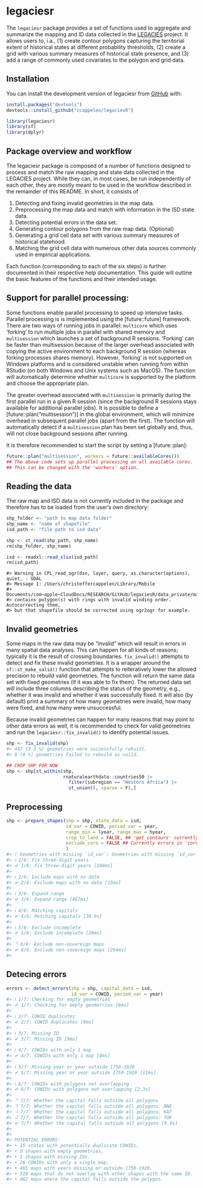 
<!-- README.md is generated from README.Rmd. Please edit that file -->

# legaciesr

<!-- badges: start -->
<!-- [![Codecov test coverage](https://codecov.io/gh/ccappelen/legaciesR/graph/badge.svg)](https://app.codecov.io/gh/ccappelen/legaciesR) -->
<!-- [![R-CMD-check](https://github.com/ccappelen/legaciesR/actions/workflows/R-CMD-check.yaml/badge.svg)](https://github.com/ccappelen/legaciesR/actions/workflows/R-CMD-check.yaml) -->
<!-- badges: end -->

The `legaciesr` package provides a set of functions used to aggregate
and summarize the mapping and ID data collected in the
[LEGACIES](https://www.legacies-project.com) project. It allows users
to, i.a., (1) create contour polygons capturing the territorial extent
of historical states at different probability thresholds, (2) create a
grid with various summary measures of historical state presence, and (3)
add a range of commonly used covariates to the polygon and grid data.

## Installation

You can install the development version of legaciesr from
[GitHub](https://github.com/) with:

``` r
install.packages("devtools")
devtools::install_github("ccappelen/legaciesR")
```

``` r
library(legaciesr)
library(sf) 
library(dplyr)
```

## Package overview and workflow

The legaciesr package is composed of a number of functions designed to
process and match the raw mapping and state data collected in the
LEGACIES project. While they can, in most cases, be run independently of
each other, they are mostly meant to be used in the workflow described
in the remainder of this README. In short, it consists of
<!-- (1) fixing invalid geometries in the map data, (2) preprocess the map data and match with information in the ISD state data, (3) detect potential errors in the data set, (4) generate contour polygons from the raw map data, (5) generate a grid cell data set with various summary measures of historical statehood, and (6) match the grid cell data with numerous other data sources commonly used in empirical applications.  -->

1.  Detecting and fixing invalid geometries in the map data.
2.  Preprocessing the map data and match with information in the ISD
    state data.
3.  Detecting potential errors in the data set.
4.  Generating contour polygons from the raw map data. (Optional)
5.  Generating a grid cell data set with various summary measures of
    historical statehood.
6.  Matching the grid cell data with numerous other data sources
    commonly used in empirical applications.

Each function (corresponding to each of the six steps) is further
documented in their respective help documentation. This guide will
outline the basic features of the functions and their intended usage.

## Support for parallel processing:

Some functions enable parallel processing to speed up intensive tasks.
Parallel processing is is implemented using the \[future::future\]
framework. There are two ways of running jobs in parallel: `multicore`
which uses ‘forking’ to run multiple jobs in parallel with shared memory
and `multisession` which launches a set of background R sessions.
‘Forking’ can be faster than multisession because of the larger overhead
associated with copying the active environment to each background R
session (whereas forking processes shares memory). However, ‘forking’ is
not supported on Windows platforms and is considered unstable when
running from within RStudio (on both Windows and Unix systems such as
MacOS). The function will automatically determine whether `multicore` is
supported by the platform and choose the appropriate plan.

The greater overhead associated with `multisession` is primarily during
the first parallel run in a given R session (since the background R
sessions stays available for additional parallel jobs). It is possible
to define a \[future::plan(“multisession”)\] in the global environment,
which will minimize overhead in subsequent parallel jobs (apart from the
first). The function will automatically detect if a `multisession` plan
has been set globally and, thus, will not close background sessions
after running.

It is therefore recommended to start the script by setting a
\[future::plan\]:

``` r
future::plan("multisession", workers = future::availableCores())
## The above code sets up parallel processing on all available cores. 
## This can be changed with the 'workers' option. 
```

## Reading the data

The raw map and ISD data is not currently included in the package and
therefore has to be loaded from the user’s own directory:

``` r
shp_folder <- "path to map data folder"
shp_name <- "name of shapefile"
isd_path <- "file path to isd data"
```

``` r
shp <- st_read(shp_path, shp_name)
rm(shp_folder, shp_name)

isd <- readxl::read_xlsx(isd_path)
rm(isd_path)
```

    #> Warning in CPL_read_ogr(dsn, layer, query, as.character(options), quiet, : GDAL
    #> Message 1: /Users/christoffercappelen/Library/Mobile
    #> Documents/com~apple~CloudDocs/RESEARCH/GitHub/legaciesR/data_private/master_shapefile.shp
    #> contains polygon(s) with rings with invalid winding order. Autocorrecting them,
    #> but that shapefile should be corrected using ogr2ogr for example.

## Invalid geometries

Some maps in the raw data may be “invalid” which will result in errors
in many spatial data analyses. This can happen for all kinds of reasons;
typically it is the result of crossing boundaries. `fix_invalid()`
attempts to detect and fix these invalid geometries. It is a wrapper
around the `sf::st_make_valid()` function that attempts to reiteratively
lower the allowed precision to rebuild valid geometries. The function
will return the same data set with fixed geometries (if it was able to
fix them). The returned data set will include three columns describing
the status of the geometry, e.g., whether it was invalid and whether it
was successfully fixed. It will also (by default) print a summary of how
many geometries were invalid, how many were fixed, and how many were
unsuccessful.

Because invalid geometries can happen for many reasons that may point to
other data errors as well, it is recommended to check for valid
geometries and run the `legaciesr::fix_invalid()` to identify potential
issues.

``` r
shp <- fix_invalid(shp)
#> 447 (3.3 %) geometries were successfully rebuilt.
#> 0 (0 %) geometries failed to rebuild as valid.

## CROP SHP FOR NOW
shp <- shp[st_within(shp,
                     rnaturalearthdata::countries50 |>
                       filter(subregion == "Western Africa") |>
                       st_union(), sparse = F),]
```

## Preprocessing

``` r
shp <- prepare_shapes(shp = shp, state_data = isd,
                      id_var = COWID, period_var = year,
                      range_min = lyear, range_max = hyear,
                      crop_to_land = FALSE, ## 'get_contours' currently not working when cropped to land
                      exclude_core = FALSE ## Currently errors in 'core' and 'Core.Great' coding.
                      )
#> ! Geometries with missing `id_var`: Geometries with missing `id_var` are assigned to the value '99999'.
#> ℹ 1/6: Fix three-digit years
#> ✔ 1/6: Fix three-digit years [188ms]
#> 
#> ℹ 2/6: Exclude maps with no date
#> ✔ 2/6: Exclude maps with no date [15ms]
#> 
#> ℹ 3/6: Expand range
#> ✔ 3/6: Expand range [467ms]
#> 
#> ℹ 4/6: Matching capitals
#> ✔ 4/6: Matching capitals [30.9s]
#> 
#> ℹ 5/6: Exclude incomplete
#> ✔ 5/6: Exclude incomplete [28ms]
#> 
#> ⠙ 6/6: Exclude non-sovereign maps
#> ✔ 6/6: Exclude non-sovereign maps [264ms]
#> 
```

## Detecing errors

``` r
errors <- detect_errors(shp = shp, capital_data = isd,
                        id_var = COWID, period_var = year)
#> ℹ 1/7: Checking for empty geometries
#> ✔ 1/7: Checking for empty geometries [6ms]
#> 
#> ℹ 2/7: COWID duplicates
#> ✔ 2/7: COWID duplicates [8ms]
#> 
#> ℹ 3/7: Missing ID
#> ✔ 3/7: Missing ID [9ms]
#> 
#> ℹ 4/7: COWIDs with only 1 map
#> ✔ 4/7: COWIDs with only 1 map [8ms]
#> 
#> ℹ 5/7: Missing year or year outside 1750-1920
#> ✔ 5/7: Missing year or year outside 1750-1920 [11ms]
#> 
#> ℹ 6/7: COWIDs with polygons not overlapping
#> ✔ 6/7: COWIDs with polygons not overlapping [2.3s]
#> 
#> ⠙ 7/7: Whether the capital falls outside all polygons
#> ⠹ 7/7: Whether the capital falls outside all polygons: BNE
#> ⠸ 7/7: Whether the capital falls outside all polygons: KAT
#> ⠼ 7/7: Whether the capital falls outside all polygons: TOK
#> ✔ 7/7: Whether the capital falls outside all polygons [9.9s]
#> 
#> 
#> POTENTIAL ERRORS:
#> • 15 states with potentially duplicate COWIDs.
#> • 0 shapes with empty geometries.
#> • 1 shapes with missing IDs.
#> • 26 COWIDs with only a single map.
#> • 465 maps with years missing or outside 1750-1920.
#> • 310 maps that do not overlap with other shapes with the same ID.
#> • 482 maps where the capital falls outside the polygon.
```
